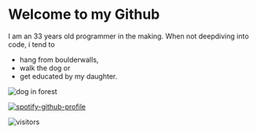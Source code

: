# Welcome to my Github

I am an 33 years old programmer in the making. When not deepdiving into code, i tend to 
- hang from boulderwalls, 
- walk the dog or 
- get educated by my daughter.


![dog in forest](https://i.imgur.com/YgTPtmt.jpg)


[![spotify-github-profile](https://spotify-github-profile.vercel.app/api/view?uid=tobbl21&cover_image=true&theme=default&show_offline=false&background_color=121212&interchange=false)](https://github.com/kittinan/spotify-github-profile)


![visitors](https://visitor-badge.glitch.me/badge?page_id=t0bbl.117731660&left_color=green&right_color=red)


